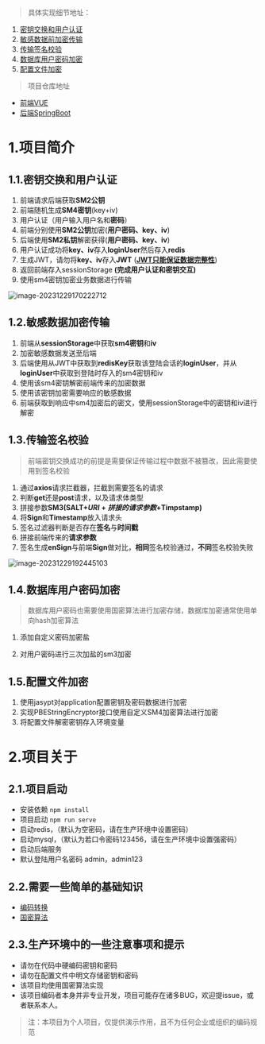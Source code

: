 > 具体实现细节地址：

1. [密钥交换和用户认证](https://github.com/takakie/Encrypt-SpringBoot/settings)
2. [敏感数据前加密传输](https://github.com/takakie/Encrypt-SpringBoot/settings)
3. [传输签名校验](https://github.com/takakie/Encrypt-SpringBoot/settings)
4. [数据库用户密码加密](https://github.com/takakie/Encrypt-SpringBoot/settings)
5. [配置文件加密](https://github.com/takakie/Encrypt-SpringBoot/settings)

> 项目仓库地址

- [前端VUE](https://github.com/takakie/VUE-SMEncrypt-DEMO)
- [后端SpringBoot](https://github.com/takakie/SMEncrypt-SpringBoot-DEMO)


# 1.项目简介

## 1.1.密钥交换和用户认证

1. 前端请求后端获取**SM2公钥**
2. 前端随机生成**SM4密钥**(key+iv)
3. 用户认证（用户输入用户名和**密码**）
4. 前端分别使用**SM2公钥**加密(**用户密码、key、iv**)
5. 后端使用**SM2私钥**解密获得(**用户密码、key、iv**)
6. 用户认证成功将**key、iv**存入**loginUser**然后存入**redis**
7. 生成JWT，请勿将**key、iv**存入**JWT** (**<u>JWT只能保证数据完整性</u>**)
8. 返回前端存入sessionStorage **(完成用户认证和密钥交互)**
9. 使用sm4密钥加密业务数据进行传输

![image-20231229170222712](https://hongkong-img.oss-cn-hongkong.aliyuncs.com/markdown-img/image-20231229170222712.png?x-oss-process=style/img-to-webp)

## 1.2.敏感数据加密传输

1. 前端从**sessionStorage**中获取**sm4密钥**和**iv**
2. 加密敏感数据发送至后端
3. 后端使用从JWT中获取到**redisKey**获取该登陆会话的**loginUser**，并从**loginUser**中获取到登陆时存入的sm4密钥和iv
4. 使用该sm4密钥解密前端传来的加密数据
5. 使用该密钥加密需要响应的敏感数据
6. 前端获取到响应中sm4加密后的密文，使用sessionStorage中的密钥和iv进行解密

## 1.3.传输签名校验

> 前端密钥交换成功的前提是需要保证传输过程中数据不被篡改，因此需要使用到签名校验

1. 通过**axios**请求拦截器，拦截到需要签名的请求
1. 判断**get**还是**post**请求，以及请求体类型
1. 拼接参数**SM3(SALT$+URI+拼接的请求参数+$Timpstamp)**
1. 将**Sign**和**Timestamp**放入请求头
1. 签名过滤器判断是否存在**签名**与**时间戳**
1. 拼接前端传来的**请求参数**
1. 签名生成**enSign**与前端**Sign**做对比，**相同**签名校验通过，**不同**签名校验失败

![image-20231229192445103](https://hongkong-img.oss-cn-hongkong.aliyuncs.com/markdown-img/image-20231229192445103.png?x-oss-process=style/img-to-webp)

## 1.4.数据库用户密码加密

> 数据库用户密码也需要使用国密算法进行加密存储，数据库加密通常使用单向hash加密算法

1. 添加自定义密码加密盐

2. 对用户密码进行三次加盐的sm3加密

   

## 1.5.配置文件加密

1. 使用jasypt对application配置密钥及密码数据进行加密
2. 实现PBEStringEncryptor接口使用自定义SM4加密算法进行加密
3. 将配置文件解密密钥存入环境变量



# 2.项目关于

## 2.1.项目启动

- 安装依赖 `npm install`
- 项目启动 `npm run serve`
- 启动redis，（默认为空密码，请在生产环境中设置密码）
- 启动mysql，（默认为若口令密码123456，请在生产环境中设置强密码）
- 启动后端服务
- 默认登陆用户名密码 admin，admin123

## 2.2.需要一些简单的基础知识

- [编码转换](https://blog.takake.co/posts/28315/)
- [国密算法](https://github.com/takakie/Encrypt-SpringBoot/settings)

## 2.3.生产环境中的一些注意事项和提示

- 请勿在代码中硬编码密钥和密码
- 请勿在配置文件中明文存储密钥和密码
- 该项目均使用国密算法实现
- 该项目编码者本身并非专业开发，项目可能存在诸多BUG，欢迎提issue，或者联系本人。



> 注：本项目为个人项目，仅提供演示作用，且不为任何企业或组织的编码规范
